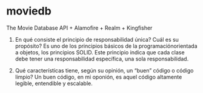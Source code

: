 # moviedb
The Movie Database API + Alamofire + Realm + Kingfisher

1. En qué consiste el principio de responsabilidad única? Cuál es su propósito?
  Es uno de los principios básicos de la programaciónorientada a objetos, los principios SOLID. 
  Este principio indica que cada clase debe tener una responsabilidad específica, una sola responsabilidad.
  
2. Qué características tiene, según su opinión, un “buen” código o código limpio?
  Un buen código, en mi oponión, es aquel código altamente legible, entendible y escalable. 
